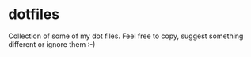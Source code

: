 # dotfiles
Collection of some of my dot files. Feel free to copy, suggest something different or ignore them :-)
